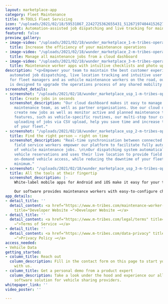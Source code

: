 ```yaml
---
layout: marketplace-app
category: Fleet Maintenance
title: M-TOOLS Fleet Servicing
icon: "/uploads/2021/02/18/59531867_2242725362655431_5126719740441526272_o-m-tribes-operations.png"
excerpt: Automation-assisted job dispatching and live tracking for maintenance teams.
featured: false
preview_gallery:
- image-video: "/uploads/2021/02/18/wunder_marketplace_1-m-tribes-operations.png"
  title: Increase the efficiency of your maintenance operations
- image-video: "/uploads/2021/02/18/wunder_marketplace_2-m-tribes-operations.png"
  title: Manage all maintenance jobs from a cloud dashboard
- image-video: "/uploads/2021/02/18/wunder_marketplace_3-m-tribes-operations.png"
  title: Maintenance worker apps with intuitive checklists and photo upload
description: "<p>Empower your team to maintain the best customer experience. </p><p>With
  automated job dispatching, live location tracking and intuitive user experiences
  for fleet managers and as vehicle maintenance workers on the road, our software
  is designed to upgrade the operations process of any shared mobility business.</p>"
screenshot_details:
- screenshot: "/uploads/2021/02/18/wunder_marketplace_usp_1-m-tribes-operations.png"
  title: Create jobs in seconds
  screenshot_description: "Our cloud dashboard makes it easy to manage your in-house
    maintenance team, as well as partner organisations. Use our cloud dashboard to
    create new jobs as well as monitor active and planned maintenance tasks. \n\nAdvanced
    features, such as vehicle-specific routines, our multi-stop tour creator and bulk
    uploading of jobs via CSV upload, help you save time and increase the profitability
    of your fleet."
- screenshot: "/uploads/2021/02/18/wunder_marketplace_usp_2-m-tribes-operations.png"
  title: Find the right person – right on time
  screenshot_description: "Real-time synchronisation between connected vehicles and
    field service workers empower our platform to facilitate fully automated dispatching
    of vehicle maintenance jobs. \n\nOur dispatching system automatically creates
    vehicle reservations and uses their live location to provide field workers with
    on-demand vehicle access, while reducing the downtime of your fleet to the absolut
    minimum."
- screenshot: "/uploads/2021/02/18/wunder_marketplace_usp_3-m-tribes-operations.png"
  title: All the tools at their fingertip
  screenshot_description: |-
    White-label mobile apps for Android and iOS make it easy for your team to receive jobs instantly, accurately perform maintenance tasks and damage checks as well as take care of vehicle inventory and cleanliness.

    Our software provides maintenance workers with easy-to-configure checklists as well as instant photo upload helping to get vehicles fully documented and ready for sharing in record time.
app_details:
- detail_title: ''
  detail_content: <a href="https://www.m-tribes.com/maintenance-worker-dispatching-software"
    title="Developer Website →">Developer Website →</a>
- detail_title: ''
  detail_content: <a href="https://www.m-tribes.com/legal/terms" title="Terms of Service
    →">Terms of Service →</a>
- detail_title: ''
  detail_content: <a href="https://www.m-tribes.com/data-privacy" title="Privacy Policy
    →">Privacy Policy →</a>
access_needed:
- Vehicle Data
getting_started:
- column_title: Reach out
  column_description: Fill in the contact form on this page to start your conversation
    with us.
- column_title: Get a personal demo from a product expert
  column_description: Take a look under the hood and experience our all-in-one maintenance
    software solution for vehicle sharing providers.
whitepaper_link: ''
video_poster: ''

---
```

